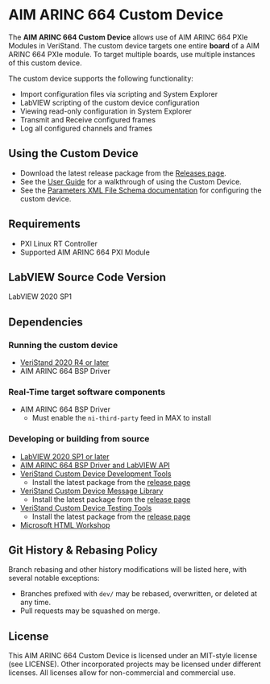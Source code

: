 # AIM ARINC 664 Custom Device

The **AIM ARINC 664 Custom Device** allows use of AIM ARINC 664 PXIe Modules in VeriStand. The custom device targets one entire **board** of a AIM ARINC 664 PXIe module. To target multiple boards, use multiple instances of this custom device.

The custom device supports the following functionality:
- Import configuration files via scripting and System Explorer
- LabVIEW scripting of the custom device configuration
- Viewing read-only configuration in System Explorer
- Transmit and Receive configured frames
- Log all configured channels and frames

## Using the Custom Device

- Download the latest release package from the [Releases page]().
- See the [User Guide](Docs/User%20Guide/User%20Guide.md) for a walkthrough of using the Custom Device.
- See the [Parameters XML File Schema documentation](Docs/Parameters%20XML%20File/Parameters%20XML%20File.md) for configuring the custom device.

## Requirements

- PXI Linux RT Controller
- Supported AIM ARINC 664 PXI Module

## LabVIEW Source Code Version

LabVIEW 2020 SP1

## Dependencies

### Running the custom device

- [VeriStand 2020 R4 or later](https://www.ni.com/ro-ro/support/downloads/software-products/download.veristand.html#382072)
- AIM ARINC 664 BSP Driver

### Real-Time target software components

- AIM ARINC 664 BSP Driver
  - Must enable the `ni-third-party` feed in MAX to install

### Developing or building from source

- [LabVIEW 2020 SP1 or later](https://www.ni.com/en-us/support/downloads/software-products/download.labview.html)
- [AIM ARINC 664 BSP Driver and LabVIEW API]()
- [VeriStand Custom Device Development Tools](https://github.com/ni/niveristand-custom-device-development-tools)
  - Install the latest package from the [release page](https://github.com/ni/niveristand-custom-device-development-tools/releases)
- [VeriStand Custom Device Message Library](https://github.com/ni/niveristand-custom-device-message-library)
  - Install the latest package from the [release page](https://github.com/ni/niveristand-custom-device-message-library/releases)
- [VeriStand Custom Device Testing Tools](https://github.com/ni/niveristand-custom-device-testing-tools)
  - Install the latest package from the [release page](https://github.com/ni/niveristand-custom-device-testing-tools/releases)
- [Microsoft HTML Workshop](https://learn.microsoft.com/en-us/previous-versions/windows/desktop/htmlhelp/microsoft-html-help-downloads )

## Git History & Rebasing Policy

Branch rebasing and other history modifications will be listed here, with several notable exceptions:
- Branches prefixed with `dev/` may be rebased, overwritten, or deleted at any time.
- Pull requests may be squashed on merge.

## License

This AIM ARINC 664 Custom Device is licensed under an MIT-style license (see LICENSE). Other incorporated projects may be licensed under different licenses. All licenses allow for non-commercial and commercial use.